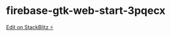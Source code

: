 # firebase-gtk-web-start-3pqecx

[Edit on StackBlitz ⚡️](https://stackblitz.com/edit/firebase-gtk-web-start-3pqecx)